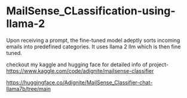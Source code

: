 # MailSense_CLassification-using-llama-2
Upon receiving a prompt, the fine-tuned model adeptly sorts incoming emails into predefined categories.
It uses llama 2 llm which is then fine tuned.


checkout my kaggle and hugging face for detailed info of project-
https://www.kaggle.com/code/adignite/mailsense-classifier

https://huggingface.co/Adignite/MailSense_Classifier-chat-llama7b/tree/main
